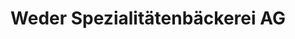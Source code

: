 ---
title: "Weder Spezialitätenbäckerei AG"
url: /st-gallen/weder-spezialitaetenbaeckerei-ag/
shop: Bäckerei
---